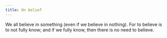 ```yaml
---
title: On belief
---
```


We all believe in something (even if we believe in nothing). For to believe is to not fully know; and if we fully know, then there is no need to believe.
